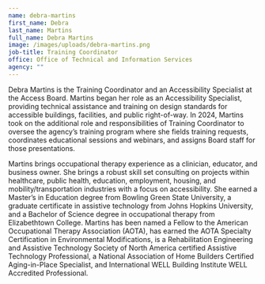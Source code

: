 ```yaml
---
name: debra-martins
first_name: Debra
last_name: Martins
full_name: Debra Martins
image: /images/uploads/debra-martins.png
job-title: Training Coordinator
office: Office of Technical and Information Services
agency: ""
---
```

Debra Martins is the Training Coordinator and an Accessibility Specialist at the Access Board. Martins began her role as an Accessibility Specialist, providing technical assistance and training on design standards for accessible buildings, facilities, and public right-of-way. In 2024, Martins took on the additional role and responsibilities of Training Coordinator to oversee the agency’s training program where she fields training requests, coordinates educational sessions and webinars, and assigns Board staff for those presentations.

Martins brings occupational therapy experience as a clinician, educator, and business owner. She brings a robust skill set consulting on projects within healthcare, public health, education, employment, housing, and mobility/transportation industries with a focus on accessibility. She earned a Master’s in Education degree from Bowling Green State University, a graduate certificate in assistive technology from Johns Hopkins University, and a Bachelor of Science degree in occupational therapy from Elizabethtown College. Martins has been named a Fellow to the American Occupational Therapy Association (AOTA), has earned the AOTA Specialty Certification in Environmental Modifications, is a Rehabilitation Engineering and Assistive Technology Society of North America certified Assistive Technology Professional, a National Association of Home Builders Certified Aging-in-Place Specialist, and International WELL Building Institute WELL Accredited Professional.
